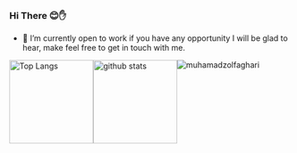 ### Hi There   😊✋
- 🔭 I’m currently open to work if you have any opportunity I will be glad to hear, make feel free to get in touch with me.
<!--
**muhamadzolfaghari/muhamadzolfaghari** is a ✨ _special_ ✨ repository because its `README.md` (this file) appears on your GitHub profile.

Here are some ideas to get you started:

- 🔭 I’m currently working on ...
- 🌱 I’m currently learning ...
- 👯 I’m looking to collaborate on ...
- 🤔 I’m looking for help with ...
- 💬 Ask me about ...
- 📫 How to reach me: ...
- 😄 Pronouns: ...
- ⚡ Fun fact: ...
-->
<p style="display: flex; aling-items: center;">
	<img alt="Top Langs" height="150px" src="https://github-readme-stats.vercel.app/api/top-langs/?username=muhamadzolfaghari&layout=compact&show_icons=true&theme=dark" />
  <img alt="github stats" height="150px" src="https://github-readme-stats.vercel.app/api?username=muhamadzolfaghari&theme=dark&show_icons=ture" />
	<img src="https://komarev.com/ghpvc/?username=muhamadzolfaghari" alt="muhamadzolfaghari"/>
</p>
